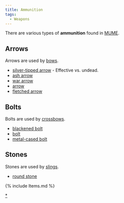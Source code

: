 ```yaml
---
title: Ammunition
tags:
  - Weapons
---
```

There are various types of **ammunition** found in
[MUME](MUME "wikilink").

## Arrows

Arrows are used by [bows](Missile_weapons#Longbow "wikilink").

- [silver-tipped arrow](silver-tipped_arrow "wikilink") - Effective vs.
  undead.
- [ash arrow](ash_arrow "wikilink")
- [war arrow](war_arrow "wikilink")
- [arrow](arrow "wikilink")
- [fletched arrow](fletched_arrow "wikilink")

## Bolts

Bolts are used by [crossbows](Missile_weapons#Crossbows "wikilink").

- [blackened bolt](blackened_bolt "wikilink")
- [bolt](bolt "wikilink")
- [metal-cased bolt](metal-cased_bolt "wikilink")

## Stones

Stones are used by [slings](Missile_weapons#Slings "wikilink").

- [round stone](round_stone "wikilink")

{% include Items.md %}

[\*](Category:_Ammunition "wikilink")